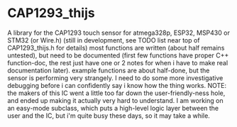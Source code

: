 # CAP1293_thijs
A library for the CAP1293 touch sensor for atmega328p, ESP32, MSP430 or STM32 (or Wire.h)
(still in development, see TODO list near top of CAP1293_thijs.h for details)
most functions are written (about half remains untested), but need to be documented (first few functions have proper C++ function-doc, the rest just have one or 2 notes for when i have to make real documentation later).
example functions are about half-done, but the sensor is performing very strangely. I need to do some more investigative debugging before i can confidently say i know how the thing works.
NOTE: the makers of this IC went a little too far down the user-friendly-ness hole, and ended up making it actually very hard to understand. I am working on an easy-mode subclass, which puts a high-level logic layer between the user and the IC, but i'm quite busy these days, so it may take a while.